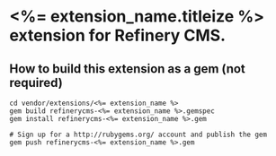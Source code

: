 # <%= extension_name.titleize %> extension for Refinery CMS.

## How to build this extension as a gem (not required)

    cd vendor/extensions/<%= extension_name %>
    gem build refinerycms-<%= extension_name %>.gemspec
    gem install refinerycms-<%= extension_name %>.gem

    # Sign up for a http://rubygems.org/ account and publish the gem
    gem push refinerycms-<%= extension_name %>.gem
